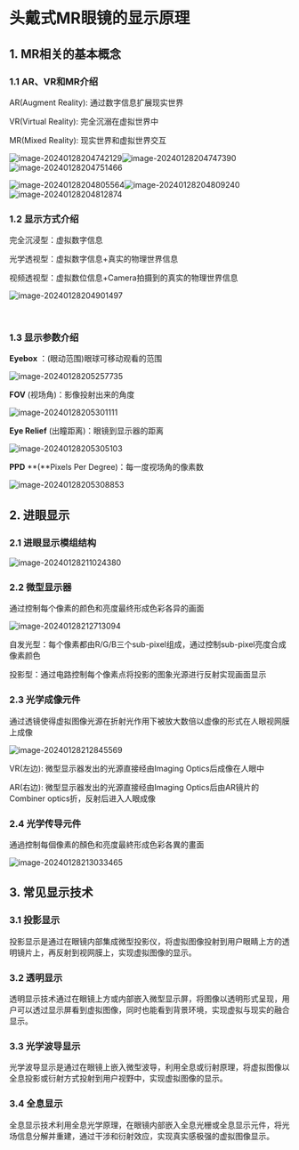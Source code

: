# 头戴式MR眼镜的显示原理

## 1. MR相关的基本概念

### 1.1 AR、VR和MR介绍

AR(Augment Reality): 通过数字信息扩展现实世界

VR(Virtual Reality): 完全沉溺在虚拟世界中

MR(Mixed Reality): 现实世界和虚拟世界交互

![image-20240128204742129](C:\Users\Administrator\AppData\Roaming\Typora\typora-user-images\image-20240128204742129.png)![image-20240128204747390](C:\Users\Administrator\AppData\Roaming\Typora\typora-user-images\image-20240128204747390.png)![image-20240128204751466](C:\Users\Administrator\AppData\Roaming\Typora\typora-user-images\image-20240128204751466.png)

![image-20240128204805564](C:\Users\Administrator\AppData\Roaming\Typora\typora-user-images\image-20240128204805564.png)![image-20240128204809240](C:\Users\Administrator\AppData\Roaming\Typora\typora-user-images\image-20240128204809240.png)![image-20240128204812874](C:\Users\Administrator\AppData\Roaming\Typora\typora-user-images\image-20240128204812874.png)

### 1.2 显示方式介绍

完全沉浸型：虚拟数字信息   

光学透视型：虚拟数字信息+真实的物理世界信息

视频透视型：虚拟数位信息+Camera拍摄到的真实的物理世界信息

![image-20240128204901497](C:\Users\Administrator\AppData\Roaming\Typora\typora-user-images\image-20240128204901497.png)

​    		

### 1.3 显示参数介绍

**Eyebox** ：(眼动范围)眼球可移动观看的范围

![image-20240128205257735](C:\Users\Administrator\AppData\Roaming\Typora\typora-user-images\image-20240128205257735.png)

**FOV** (视场角)：影像投射出来的角度

![image-20240128205301111](C:\Users\Administrator\AppData\Roaming\Typora\typora-user-images\image-20240128205301111.png)

**Eye Relief** (出瞳距离)：眼镜到显示器的距离

![image-20240128205305103](C:\Users\Administrator\AppData\Roaming\Typora\typora-user-images\image-20240128205305103.png)

**PPD** **(**Pixels Per Degree)：每一度视场角的像素数

![image-20240128205308853](C:\Users\Administrator\AppData\Roaming\Typora\typora-user-images\image-20240128205308853.png)

## 2. 进眼显示

### 2.1 进眼显示模组结构

![image-20240128211024380](C:\Users\Administrator\AppData\Roaming\Typora\typora-user-images\image-20240128211024380.png)

### 2.2 微型显示器

通过控制每个像素的颜色和亮度最终形成色彩各异的画面

![image-20240128212713094](C:\Users\Administrator\AppData\Roaming\Typora\typora-user-images\image-20240128212713094.png)

自发光型：每个像素都由R/G/B三个sub-pixel组成，通过控制sub-pixel亮度合成像素颜色

投影型：通过电路控制每个像素点将投影的图象光源进行反射实现画面显示

### 2.3 光学成像元件

通过透镜使得虚拟图像光源在折射光作用下被放大数倍以虚像的形式在人眼视网膜上成像

![image-20240128212845569](C:\Users\Administrator\AppData\Roaming\Typora\typora-user-images\image-20240128212845569.png)

VR(左边): 微型显示器发出的光源直接经由Imaging Optics后成像在人眼中

AR(右边): 微型显示器发出的光源直接经由Imaging Optics后由AR镜片的Combiner optics折，反射后进入人眼成像

### 2.4 光学传导元件

通過控制每個像素的顏色和亮度最終形成色彩各異的畫面

![image-20240128213033465](C:\Users\Administrator\AppData\Roaming\Typora\typora-user-images\image-20240128213033465.png)

## 3. 常见显示技术

### 3.1 投影显示

投影显示是通过在眼镜内部集成微型投影仪，将虚拟图像投射到用户眼睛上方的透明镜片上，再反射到视网膜上，实现虚拟图像的显示。

### 3.2 透明显示

透明显示技术通过在眼镜上方或内部嵌入微型显示屏，将图像以透明形式呈现，用户可以透过显示屏看到虚拟图像，同时也能看到背景环境，实现虚拟与现实的融合显示。

### 3.3 光学波导显示

光学波导显示是通过在眼镜上嵌入微型波导，利用全息或衍射原理，将虚拟图像以全息投影或衍射方式投射到用户视野中，实现虚拟图像的显示。

### 3.4 全息显示

全息显示技术利用全息光学原理，在眼镜内部嵌入全息光栅或全息显示元件，将光场信息分解并重建，通过干涉和衍射效应，实现真实感极强的虚拟图像显示。

